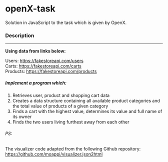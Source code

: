 # openX-task
Solution in JavaScript to the task which is given by OpenX.

### Description  
<hr>  

**Using data from links below:**  

Users: https://fakestoreapi.com/users <br>
Carts: https://fakestoreapi.com/carts <br>
Products: https://fakestoreapi.com/products <br>
##### Implement a program which:  

1. Retrieves user, product and shopping cart data <br>
2. Creates a data structure containing all available product categories and the total value of
products of a given category <br>
3. Finds a cart with the highest value, determines its value and full name of its owner <br>
4. Finds the two users living furthest away from each other <br>

###### PS:  

The visualizer code adapted from the following Github repository: <br>
https://github.com/moappi/visualizer.json2html
